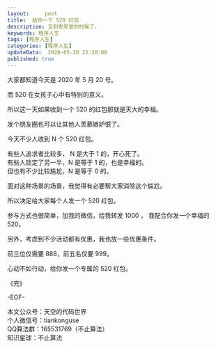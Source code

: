 ```yaml
---   
layout:     post  
title:  给你一个 520 红包  
description: 又到秀恩爱的时候了。  
keywords: 程序人生  
tags: [程序人生]    
categories: [程序人生]  
updateData:  2020-05-20 21:30:00  
published: true  
---  
```



大家都知道今天是 2020 年 5 月 20 号。  


而 520 在女孩子心中有特别的意义。  


所以这一天如果收到一个 520 的红包那就是天大的幸福。  


发个朋友圈也可以让其他人羡慕嫉妒恨了。  


今天不少人收到 N 个 520 红包。  


有些人追求者比较多， N 是大于 1 的，开心死了。  
有些人锁定了另一半，N 是等于 1 的，也是幸福的。  
但也有不少比较尴尬，N 是等于 0 的。  


面对这种场景的场景，我觉得有必要帮大家消除这个尴尬。  


所以决定给大家每个人发一个 520 红包。  


参与方式也很简单，加我的微信，给我转发 1000 ， 我配合你发一个幸福的 520。  


另外，考虑到不少活动都有优惠，我也放一些优惠条件。  


前三位仅需要 888，前五名仅要 999。  


心动不如行动，给你发一个专属的 520 红包。  




《完》  


-EOF-  



本文公众号：天空的代码世界  
个人微信号：tiankonguse  
QQ算法群：165531769（不止算法）  
知识星球：不止算法  

